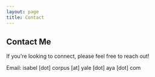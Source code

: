 ```yaml
---
layout: page
title: Contact
---
```


## Contact Me 

If you're looking to connect, please feel free to reach out!

Email: isabel [dot] corpus [at] yale [dot] aya [dot] com
